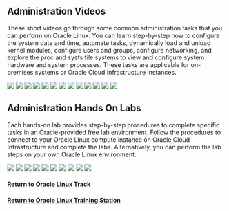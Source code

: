 ## Administration Videos
These short videos go through some common administration tasks that you can perform on Oracle Linux. You can learn step-by-step how to configure the system date and time, automate tasks, dynamically load and unload kernel modules, configure users and groups, configure networking, and explore the proc and sysfs file systems to view and configure system hardware and system processes. These tasks are applicable for on-premises systems or Oracle Cloud Infrastructure instances.

[![](../../common/images/datetime_tmp.png)](https://youtu.be/q8VlYiF5sx8)
[![](../../common/images/procfs_tmp.png)](https://youtu.be/1F51ZHAVfAk)
[![](../../common/images/sysfs_tmp.png)](https://youtu.be/j9x2cuOE5_Y)
[![](../../common/images/cron_tmp.png)](https://youtu.be/BpPGoRYTv9I)
[![](../../common/images/anacron_tmp.png)](https://youtu.be/EIV3lpTeqXo)
[![](../../common/images/kernelmod_tmp.png)](https://youtu.be/AeW42ZyzHrQ)
[![](../../common/images/usergrp_tmp.png)](https://youtu.be/fag6aHNUkdQ)
[![](../../common/images/passage_tmp.png)](https://youtu.be/WrcnDpj3axQ)
[![](../../common/images/ftp_tmp.png)](https://youtu.be/xpBBUPLEkZg)
[![](../../common/images/vim_tmp.png)](https://youtu.be/5xKldV3knzU)
[![](../../common/images/leapp_tmp.png)](https://youtu.be/pk6tgzGpAU4)
[![](../../common/images/cgroups_tmp.png)](https://youtu.be/AiYK0VBW7e4)
[![](../../common/images/selinux_tmp.png)](https://youtu.be/meKjLOxEu_o)

## Administration Hands On Labs
Each hands-on lab provides step-by-step procedures to complete specific tasks in an Oracle-provided free lab environment. Follow the procedures to connect to your Oracle Linux compute instance on Oracle Cloud Infrastructure and complete the labs. Alternatively, you can perform the lab steps on your own Oracle Linux environment.

[![](../../common/images/user_grp_lab.png)](https://luna.oracle.com/lab/fb0e97c0-4522-422f-8be3-dd6f70a7b96e)
[![](../../common/images/chrony_lab.png)](https://luna.oracle.com/lab/4946609e-41e4-4d26-8501-da948bb299ba)
[![](../../common/images/crontab_lab.png)](https://luna.oracle.com/lab/d857ff70-1799-472e-b413-32ea7e356470)
[![](../../common/images/tmux_lab.png)](https://luna.oracle.com/lab/4dda7413-1a31-47bf-96c1-8fa6c306dc6b)
[![](../../common/images/postfix_lab.png)](https://luna.oracle.com/lab/4255c51c-4f52-45f3-a3e8-125b8cf1b40b)
[![](../../common/images/starttls_lab.png)](https://luna.oracle.com/lab/6c0d44b2-1247-4780-a1ae-09f283812ef8)
[![](../../common/images/nginx_lab.png)](https://luna.oracle.com/lab/54fa9d88-4243-4b4f-bae2-d52ec8cfb688)
[![](../../common/images/leapp_lab.png)](https://luna.oracle.com/lab/908d0e5b-4444-400a-87a7-2a9ec8c27550)
[![](../../common/images/cgroups_lab.png)](https://luna.oracle.com/lab/14d89b6d-627b-4f1f-b859-4761e3ed352c)
[![](../../common/images/selinux_lab.png)](https://luna.oracle.com/lab/89a09fdd-47c2-4755-b98e-35863bdf7bc0)

#### [Return to Oracle Linux Track](../ol.md)

#### [Return to Oracle Linux Training Station](../../README.md)
